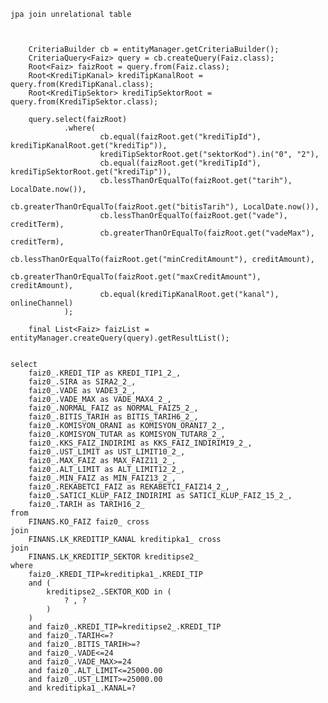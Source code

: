     
    jpa join unrelational table 



        CriteriaBuilder cb = entityManager.getCriteriaBuilder();
        CriteriaQuery<Faiz> query = cb.createQuery(Faiz.class);
        Root<Faiz> faizRoot = query.from(Faiz.class);
        Root<KrediTipKanal> krediTipKanalRoot = query.from(KrediTipKanal.class);
        Root<KrediTipSektor> krediTipSektorRoot = query.from(KrediTipSektor.class);

        query.select(faizRoot)
                .where(
                        cb.equal(faizRoot.get("krediTipId"), krediTipKanalRoot.get("krediTip")),
                        krediTipSektorRoot.get("sektorKod").in("0", "2"),
                        cb.equal(faizRoot.get("krediTipId"), krediTipSektorRoot.get("krediTip")),
                        cb.lessThanOrEqualTo(faizRoot.get("tarih"), LocalDate.now()),
                        cb.greaterThanOrEqualTo(faizRoot.get("bitisTarih"), LocalDate.now()),
                        cb.lessThanOrEqualTo(faizRoot.get("vade"), creditTerm),
                        cb.greaterThanOrEqualTo(faizRoot.get("vadeMax"), creditTerm),
                        cb.lessThanOrEqualTo(faizRoot.get("minCreditAmount"), creditAmount),
                        cb.greaterThanOrEqualTo(faizRoot.get("maxCreditAmount"), creditAmount),
                        cb.equal(krediTipKanalRoot.get("kanal"), onlineChannel)
                );

        final List<Faiz> faizList = entityManager.createQuery(query).getResultList();


    select
        faiz0_.KREDI_TIP as KREDI_TIP1_2_,
        faiz0_.SIRA as SIRA2_2_,
        faiz0_.VADE as VADE3_2_,
        faiz0_.VADE_MAX as VADE_MAX4_2_,
        faiz0_.NORMAL_FAIZ as NORMAL_FAIZ5_2_,
        faiz0_.BITIS_TARIH as BITIS_TARIH6_2_,
        faiz0_.KOMISYON_ORANI as KOMISYON_ORANI7_2_,
        faiz0_.KOMISYON_TUTAR as KOMISYON_TUTAR8_2_,
        faiz0_.KKS_FAIZ_INDIRIMI as KKS_FAIZ_INDIRIMI9_2_,
        faiz0_.UST_LIMIT as UST_LIMIT10_2_,
        faiz0_.MAX_FAIZ as MAX_FAIZ11_2_,
        faiz0_.ALT_LIMIT as ALT_LIMIT12_2_,
        faiz0_.MIN_FAIZ as MIN_FAIZ13_2_,
        faiz0_.REKABETCI_FAIZ as REKABETCI_FAIZ14_2_,
        faiz0_.SATICI_KLUP_FAIZ_INDIRIMI as SATICI_KLUP_FAIZ_15_2_,
        faiz0_.TARIH as TARIH16_2_ 
    from
        FINANS.KO_FAIZ faiz0_ cross 
    join
        FINANS.LK_KREDITIP_KANAL kreditipka1_ cross 
    join
        FINANS.LK_KREDITIP_SEKTOR kreditipse2_ 
    where
        faiz0_.KREDI_TIP=kreditipka1_.KREDI_TIP 
        and (
            kreditipse2_.SEKTOR_KOD in (
                ? , ?
            )
        ) 
        and faiz0_.KREDI_TIP=kreditipse2_.KREDI_TIP 
        and faiz0_.TARIH<=? 
        and faiz0_.BITIS_TARIH>=? 
        and faiz0_.VADE<=24 
        and faiz0_.VADE_MAX>=24 
        and faiz0_.ALT_LIMIT<=25000.00 
        and faiz0_.UST_LIMIT>=25000.00 
        and kreditipka1_.KANAL=?